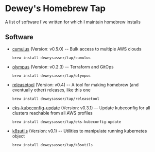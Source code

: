 # Dewey's Homebrew Tap

A list of software I've written for which I maintain homebrew installs

## Software

* [cumulus](https://github.com/deweysasser/cumulus) (Version: v0.5.0) -- Bulk access to multiple AWS clouds

  ```brew install deweysasser/tap/cumulus```


* [olympus](https://github.com/deweysasser/olympus) (Version: v0.2.3) -- Terraform and GitOps

  ```brew install deweysasser/tap/olympus```


* [releasetool](https://github.com/deweysasser/releasetool) (Version: v0.4) -- A tool for making homebrew (and eventually other) releases, like this one

  ```brew install deweysasser/tap/releasetool```


* [eks-kubeconfig-update](https://github.com/deweysasser/eks-kubeconfig-update) (Version: v0.3.1) -- Update kubeconfig for all clusters reachable from all AWS profiles

  ```brew install deweysasser/tap/eks-kubeconfig-update```


* [k8sutils](https://github.com/deweysasser/k8sutils) (Version: v0.1) -- Utilities to manipulate running kubernetes object

  ```brew install deweysasser/tap/k8sutils```

